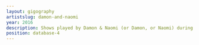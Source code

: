 ```yaml
---
layout: gigography
artistslug: damon-and-naomi
year: 2016
description: Shows played by Damon & Naomi (or Damon, or Naomi) during 2016
position: database-4
---
```

